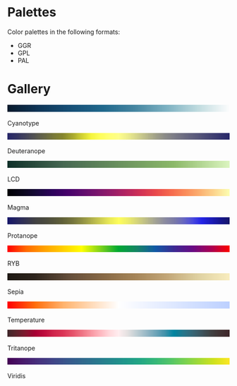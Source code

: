 # Palettes

Color palettes in the following formats:
 - GGR
 - GPL
 - PAL

# Gallery

![Cyanotype](screencaps/cyanotype.png)

Cyanotype

![Deuteranope](screencaps/deuteranope.png)

Deuteranope

![LCD](screencaps/lcd.png)

LCD

![Magma](screencaps/magma.png)

Magma

![Protanope](screencaps/protanope.png)

Protanope

![RYB](screencaps/ryb.png)

RYB

![Sepia](screencaps/sepia.png)

Sepia

![Temperature](screencaps/temperature.png)

Temperature

![Tritanope](screencaps/tritanope.png)

Tritanope

![Viridis](screencaps/viridis.png)

Viridis